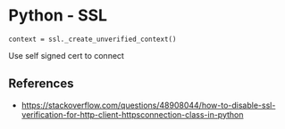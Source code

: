 # Python - SSL

```
context = ssl._create_unverified_context()
```

Use self signed cert to connect

## References
* https://stackoverflow.com/questions/48908044/how-to-disable-ssl-verification-for-http-client-httpsconnection-class-in-python

